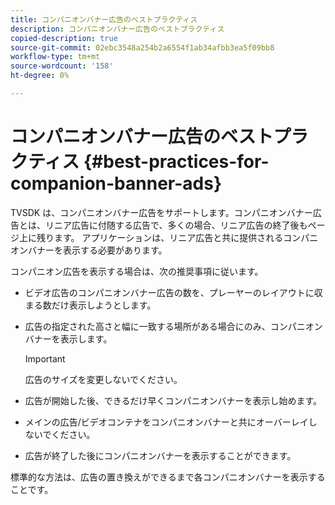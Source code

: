 ```yaml
---
title: コンパニオンバナー広告のベストプラクティス
description: コンパニオンバナー広告のベストプラクティス
copied-description: true
source-git-commit: 02ebc3548a254b2a6554f1ab34afbb3ea5f09bb8
workflow-type: tm+mt
source-wordcount: '158'
ht-degree: 0%

---
```


# コンパニオンバナー広告のベストプラクティス {#best-practices-for-companion-banner-ads}

TVSDK は、コンパニオンバナー広告をサポートします。コンパニオンバナー広告とは、リニア広告に付随する広告で、多くの場合、リニア広告の終了後もページ上に残ります。 アプリケーションは、リニア広告と共に提供されるコンパニオンバナーを表示する必要があります。

コンパニオン広告を表示する場合は、次の推奨事項に従います。

* ビデオ広告のコンパニオンバナー広告の数を、プレーヤーのレイアウトに収まる数だけ表示しようとします。
* 広告の指定された高さと幅に一致する場所がある場合にのみ、コンパニオンバナーを表示します。

  >[!IMPORTANT]
  >
  >広告のサイズを変更しないでください。

* 広告が開始した後、できるだけ早くコンパニオンバナーを表示し始めます。
* メインの広告/ビデオコンテナをコンパニオンバナーと共にオーバーレイしないでください。
* 広告が終了した後にコンパニオンバナーを表示することができます。

標準的な方法は、広告の置き換えができるまで各コンパニオンバナーを表示することです。
